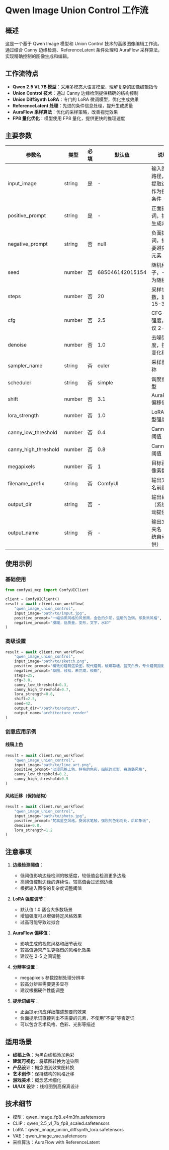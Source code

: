 # Qwen Image Union Control 工作流

## 概述

这是一个基于 Qwen Image 模型和 Union Control 技术的高级图像编辑工作流。通过结合 Canny 边缘检测、ReferenceLatent 条件处理和 AuraFlow 采样算法，实现精确控制的图像生成和编辑。

## 工作流特点

- **Qwen 2.5 VL 7B 模型**：采用多模态大语言模型，理解复杂的图像编辑指令
- **Union Control 技术**：通过 Canny 边缘检测提供精确的结构控制
- **Union DiffSynth LoRA**：专门的 LoRA 微调模型，优化生成效果
- **ReferenceLatent 处理**：先进的条件信息处理，提升生成质量
- **AuraFlow 采样算法**：优化的采样策略，改善视觉效果
- **FP8 量化优化**：模型使用 FP8 量化，提供更快的推理速度

## 主要参数

| 参数名 | 类型 | 必填 | 默认值 | 说明 |
|--------|------|------|--------|------|
| input_image | string | 是 | - | 输入图像路径，将提取边缘作为控制条件 |
| positive_prompt | string | 是 | - | 正面提示词，描述生成内容 |
| negative_prompt | string | 否 | null | 负面提示词，描述要避免的元素 |
| seed | number | 否 | 685046142015154 | 随机种子，-1 为随机 |
| steps | number | 否 | 20 | 采样步数，建议 15-30 |
| cfg | number | 否 | 2.5 | CFG 引导强度，建议 2-4 |
| denoise | number | 否 | 1.0 | 去噪强度，控制变化程度 |
| sampler_name | string | 否 | euler | 采样器名称 |
| scheduler | string | 否 | simple | 调度器类型 |
| shift | number | 否 | 3.1 | AuraFlow 偏移值 |
| lora_strength | number | 否 | 1.0 | LoRA 模型强度 |
| canny_low_threshold | number | 否 | 0.4 | Canny 低阈值 |
| canny_high_threshold | number | 否 | 0.8 | Canny 高阈值 |
| megapixels | number | 否 | 1 | 目标百万像素数 |
| filename_prefix | string | 否 | ComfyUI | 输出文件名前缀 |
| output_dir | string | 否 | - | 输出目录（系统自动提供） |
| output_name | string | 否 | - | 输出文件夹名（系统自动提供） |

## 使用示例

### 基础使用

```python
from comfyui_mcp import ComfyUIClient

client = ComfyUIClient()
result = await client.run_workflow(
    "qwen_image_union_control",
    input_image="path/to/input.jpg",
    positive_prompt="一幅油画风格的风景画，金色的夕阳，温暖的色调，印象派风格",
    negative_prompt="模糊，低质量，变形，文字，水印"
)
```

### 高级设置

```python
result = await client.run_workflow(
    "qwen_image_union_control",
    input_image="path/to/sketch.png",
    positive_prompt="精致的建筑渲染图，现代建筑，玻璃幕墙，蓝天白云，专业建筑摄影",
    negative_prompt="草图，线稿，未完成，模糊",
    steps=25,
    cfg=3.0,
    canny_low_threshold=0.3,
    canny_high_threshold=0.7,
    lora_strength=0.8,
    shift=2.5,
    seed=42,
    output_dir="/path/to/output",
    output_name="architecture_render"
)
```

### 创意应用示例

#### 线稿上色
```python
result = await client.run_workflow(
    "qwen_image_union_control",
    input_image="path/to/line_art.png",
    positive_prompt="动漫风格上色，鲜艳的色彩，细腻的光影，赛璐璐风格",
    canny_low_threshold=0.2,
    canny_high_threshold=0.5
)
```

#### 风格迁移（保持结构）
```python
result = await client.run_workflow(
    "qwen_image_union_control",
    input_image="path/to/photo.jpg",
    positive_prompt="梵高星空风格，旋涡状笔触，强烈的色彩对比，后印象派",
    denoise=0.8,
    lora_strength=1.2
)
```

## 注意事项

1. **边缘检测阈值**：
   - 低阈值影响边缘检测的敏感度，较低值会检测更多边缘
   - 高阈值控制边缘的连续性，较高值会过滤弱边缘
   - 根据输入图像的复杂度调整阈值

2. **LoRA 强度调节**：
   - 默认值 1.0 适合大多数场景
   - 增加强度可以增强特定风格效果
   - 过高可能导致过拟合

3. **AuraFlow 偏移值**：
   - 影响生成的视觉风格和细节表现
   - 较高值通常产生更强烈的风格化效果
   - 建议在 2-5 之间调整

4. **分辨率设置**：
   - megapixels 参数控制处理分辨率
   - 较高分辨率需要更多显存
   - 建议根据硬件性能调整

5. **提示词编写**：
   - 正面提示词应详细描述想要的效果
   - 负面提示词直接列出不需要的元素，不使用"不要"等否定词
   - 可以包含艺术风格、色彩、光影等描述

## 适用场景

- **线稿上色**：为黑白线稿添加色彩
- **建筑可视化**：将草图转换为渲染图
- **产品设计**：概念图到效果图转换
- **艺术创作**：保持结构的风格迁移
- **游戏美术**：概念艺术细化
- **UI/UX 设计**：线框图到高保真设计

## 技术细节

- 模型：qwen_image_fp8_e4m3fn.safetensors
- CLIP：qwen_2.5_vl_7b_fp8_scaled.safetensors
- LoRA：qwen_image_union_diffsynth_lora.safetensors
- VAE：qwen_image_vae.safetensors
- 采样算法：AuraFlow with ReferenceLatent